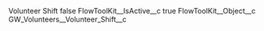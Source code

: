 <?xml version="1.0" encoding="UTF-8"?>
<CustomMetadata xmlns="http://soap.sforce.com/2006/04/metadata" xmlns:xsi="http://www.w3.org/2001/XMLSchema-instance" xmlns:xsd="http://www.w3.org/2001/XMLSchema">
    <label>Volunteer Shift</label>
    <protected>false</protected>
    <values>
        <field>FlowToolKit__IsActive__c</field>
        <value xsi:type="xsd:boolean">true</value>
    </values>
    <values>
        <field>FlowToolKit__Object__c</field>
        <value xsi:type="xsd:string">GW_Volunteers__Volunteer_Shift__c</value>
    </values>
</CustomMetadata>
